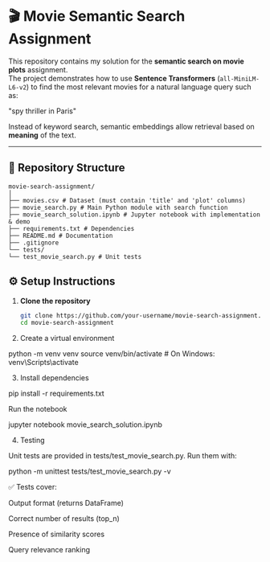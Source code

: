 # 🎬 Movie Semantic Search Assignment

This repository contains my solution for the **semantic search on movie plots** assignment.  
The project demonstrates how to use **Sentence Transformers** (`all-MiniLM-L6-v2`) to find the most relevant movies for a natural language query such as:

"spy thriller in Paris"


Instead of keyword search, semantic embeddings allow retrieval based on **meaning** of the text.

---

## 📂 Repository Structure
```
movie-search-assignment/
│
├── movies.csv # Dataset (must contain 'title' and 'plot' columns)
├── movie_search.py # Main Python module with search function
├── movie_search_solution.ipynb # Jupyter notebook with implementation & demo
├── requirements.txt # Dependencies
├── README.md # Documentation
├── .gitignore
└── tests/
└── test_movie_search.py # Unit tests
```

## ⚙️ Setup Instructions

1. **Clone the repository**
   ```bash
   git clone https://github.com/your-username/movie-search-assignment.git
   cd movie-search-assignment
2. Create a virtual environment

python -m venv venv
source venv/bin/activate   # On Windows: venv\Scripts\activate


3. Install dependencies

pip install -r requirements.txt


Run the notebook

jupyter notebook movie_search_solution.ipynb

4. Testing

Unit tests are provided in tests/test_movie_search.py.
Run them with:

python -m unittest tests/test_movie_search.py -v


✅ Tests cover:

Output format (returns DataFrame)

Correct number of results (top_n)

Presence of similarity scores

Query relevance ranking
